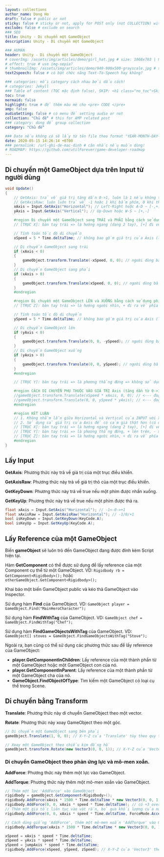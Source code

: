 ```yaml
---
layout: collections
author_name: Dong Ho
draft: false # public or not
sticky: false # sticky or not, apply for POST only (not COLLECTION) with including thumbnailImg
exclude: false # exclude on search
### SEO
title: Unity - Di chuyển một GameObject
description: Unity - Di chuyển một GameObject

### HUMAN
header: Unity - Di chuyển một GameObject
# coverImg: /assets/img/articles/demo/girl_hat.jpg # size: 1068x703 | 900x500 | 600x400
# effect: true # use img-sepia?
# thumbnailImg: /assets/img/articles/demo/940-900x500-grayscale.jpg # size: 900x500 | 600x400
text2speech: false # có bật chức năng Text-To-Speech hay không?

### categories: mỗi category cách nhau bởi dấu cách!
# categories: Jekyll
### Table of content (TOC mặc định false), SKIP: <h1 class="no_toc">Skip toc</h1> hoặc <div class="no_toc_section">
toc: true
mermaid: false
highlight: true # để thêm màu mè cho <pre> CODE </pre>
amp: false
audioSetting: false # có menu để setting audio or not
collection: "Chủ đề" # this for AMP related post
### category: dùng để group collection
category: "Chủ đề"

### Date nếu không có sẽ lấy từ tên file theo format "YEAR-MONTH-DAY-title.md"
date: 2020-05-15 14:26:14 +0700
### permalink: /url-ghi-de-mac-dinh # cân nhắc nếu muốn dùng!
# ROADMAP: https://github.com/utilForever/game-developer-roadmap
---
```


## Di chuyển một GameObject dựa trên Input từ người dùng

```csharp
void Update()
{
    // GetAxis: trả về giá trị tăng dần 0->1, luôn là 1 nếu không thả phím
    // GetAxisRaw: luôn luôn trả về -1 hoặc 1 khi bấm phím, 0 khi thả phím
    xAxis = Input.GetAxis("Horizontal"); // Left-Right hoặc A-D ~ [-,+]
    yAxis = Input.GetAxis("Vertical"); // Up-Down hoặc W-S ~ [+,-]

    #region Di chuyển một GameObject sang TRÁI và PHẢI bằng cách sử dụng phím A và D
    // [TRỤC X]: bàn tay trái => là hướng ngang (dang 2 tay), [+] đi về bên phải, [-] đi về bên trái

    // Tính toán tốc độ di chuyển
    xSpeed = 5 * Time.deltaTime; // không bao gồm giá trị của Axis (lực bấm / distance tay cầm)

    // Di chuyển GameObject sang trái
    if (xAxis < 0)
    {
        gameObject.transform.Translate(-xSpeed, 0, 0); // người dùng bấm 'A' -> đi về bên trái [-]
    }
    // Di chuyển GameObject sang phải
    if (xAxis > 0)
    {
        gameObject.transform.Translate(xSpeed, 0, 0); // người dùng bấm 'D' -> đi về bên phải [+]
    }
    #endregion

    #region Di chuyển một GameObject LÊN và XUỐNG bằng cách sử dụng phím W và S
    // [TRỤC Z]: bàn tay trái => là hướng người nhìn, + đi ra về phía trước, - đi về phía sau lưng

    // Tính toán tốc độ di chuyển
    ySpeed = 5 * Time.deltaTime; // không bao gồm giá trị của Axis (lực bấm / distance tay cầm)

    // Di chuyển GameObject lên
    if (yAxis < 0)
    {
        gameObject.transform.Translate(0, 0, -ySpeed); // người dùng bấm 'S' -> đi về phía sau lưng [-]
    }
    // Di chuyển GameObject xuống
    if (yAxis > 0)
    {
        gameObject.transform.Translate(0, 0, ySpeed); // người dùng bấm 'W' -> đi về phía trước [+]
    }
    #endregion

    // [TRỤC Y]: bàn tay trái => là phương thẳng đứng => không sử dụng

    #region CÁCH DI CHUYỂN PHỤ THUỘC VÀO GIÁ TRỊ Axis (tăng dần từ 0->1 và luôn = 1 nếu giữ phím)
    //gameObject.transform.Translate(xSpeed * xAxis, 0, 0); // <--- đoạn code này sử dụng cả dấu của Axis
    //gameObject.transform.Translate(0, 0, ySpeed * yAxis); // <--- đoạn code này sử dụng cả dấu của Axis
    #endregion

    #region KẾT LUẬN
    // 1. Không nhầm lẫn giữa Horizontal và Vertical của INPUT với X-Y-Z (quy tắc bàn tay trái)
    // 2. Sử dụng cả giá trị của Axis để có cảm giá thật hơn (có quán tính 0->1) và đã kèm dấu (+,-) trong giá trị rồi.
    // [TRỤC X]: bàn tay trái => là hướng ngang (dang 2 tay), [+] đi về bên phải, [-] đi về bên trái
    // [TRỤC Y]: bàn tay trái => là phương thẳng đứng, + lên trên, - xuống dưới
    // [TRỤC Z]: bàn tay trái => là hướng người nhìn, + đi ra về phía trước, - đi về phía sau lưng
    #endregion
}
```

## Lấy Input

**GetAxis**: Phương thức này trả về giá trị của một trục điều khiển.

**GetAxisRaw**: Phương thức này trả về giá trị thô của một trục điều khiển.

**GetKeyDown**: Phương thức này trả về true nếu một phím được nhấn xuống.

**GetKeyUp**: Phương thức này trả về true nếu một phím được thả ra.

```csharp
float xAxis = Input.GetAxis("Horizontal"); // -1<-0->+1
float xAxisRaw = Input.GetAxisRaw("Horizontal"); // -1/0/+1
bool isKeyDown = Input.GetKeyDown(KeyCode.A);
bool isKeyUp = Input.GetKeyUp(KeyCode.A);
```

## Lấy Reference của một GameObject

Biến **gameObject** sẽ luôn trỏ đến GameObject đang được đính kèm Script hiện tại.

Hàm **GetComponent** có thể được sử dụng để lấy reference của một Component cụ thể từ một GameObject. VD: ```Rigidbody rb = GetComponent<Rigidbody>();``` hoặc ```otherGameObject.GetComponent<Rigidbody>();```

Khai báo một biến GameObject public và kéo thả GameObject vào Inspector.

Sử dụng hàm **Find** của GameObject. VD: ```GameObject player = GameObject.Find("MainHeroCharacter");```

Sử dụng hàm **FindWithTag** của GameObject. VD: ```GameObject chef = GameObject.FindWithTag("Chef");```

Sử dụng hàm **FindGameObjectsWithTag** của GameObject. VD: ```GameObject[] stoves = GameObject.FindGameObjectsWithTag("Stove");```

Ngoài ra, bạn cũng có thể sử dụng các phương thức sau để lấy reference của GameObject:
- **player.GetComponentInChildren**: Lấy reference của một thành phần từ một GameObject hoặc một GameObject con của nó.
- **player.GetComponentInParent**: Lấy reference của một thành phần từ một GameObject cha của nó.
- **GameObject.FindObjectOfType**: Tìm kiếm một GameObject có loại cụ thể trong Scene.

## Di chuyển bằng Transform

**Translate**: Phương thức này di chuyển GameObject theo một vector.

**Rotate**: Phương thức này xoay GameObject theo một góc.

```csharp
// Di chuyển một GameObject sang bên phải
gameObject.Translate(1, 0, 0); // X-Y-Z của 'Translate' tùy theo quy tắc bàn tay trái

// Xoay một GameObject theo chiều kim đồng hồ
gameObject.transform.Rotate(new Vector3(0, 0, 1)); // X-Y-Z của 'Vector3' tùy theo quy tắc bàn tay trái

```

### Di chuyển GameObject theo phản ứng lực và mô-men xoắn.

**AddForce**: Phương thức này thêm một lực vào GameObject.

**AddTorque**: Phương thức này thêm một mô-men xoắn vào GameObject.

```csharp
// Thêm một lực 'AddForce' vào GameObject
rigidbody = gameObject.GetComponent<Rigidbody>();
rigidbody.AddForce(xAxis * 1500 * Time.deltaTime * new Vector3(0, 0, 1)); // X-Y-Z của 'Vector3' theo QT BTT
rigidbody.AddForce(0, 0, xAxis * speed * Time.deltaTime); // có +3 overloads của 'AddForce', bản chất là sử dụng 'Vector3'
// Thêm một gia tốc liên tục vào vật rắn, bỏ qua khối lượng của nó. Sử dụng 
rigidbody.AddForce(0, 0, xAxis * speed * Time.deltaTime, ForceMode.Acceleration); // Sử dụng ForceMode để chỉ định cách áp dụng lực

// Cách dùng giống 'AddForce', thêm một mô-men xoắn 'AddTorque' vào GameObject
rigidbody.AddTorque(xAxis * 1500 * Time.deltaTime * new Vector3(0, 0, 1)); // X-Y-Z của 'Vector3' theo QT BTT

xSpeed = xAxis * speed * Time.deltaTime;
zSpeed = yAxis * speed * Time.deltaTime;
ySpeed = jumpAxis * speed * Time.deltaTime;
rigidbody.AddForce(xSpeed, ySpeed, zSpeed); // X-Y-Z của 'Vector3' theo QT BTT
```
